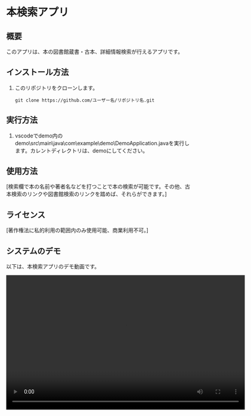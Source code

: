 # 本検索アプリ

## 概要

このアプリは、本の図書館蔵書・古本、詳細情報検索が行えるアプリです。

## インストール方法

1. このリポジトリをクローンします。
    ```
    git clone https://github.com/ユーザー名/リポジトリ名.git
    ```
## 実行方法
1. vscodeでdemo内のdemo\src\main\java\com\example\demo\DemoApplication.javaを実行します。カレントディレクトリは、demoにしてください。

## 使用方法

[検索欄で本の名前や著者名などを打つことで本の検索が可能です。その他、古本検索のリンクや図書館検索のリンクを踏めば、それらができます。]

## ライセンス

[著作権法に私的利用の範囲内のみ使用可能、商業利用不可。]


## システムのデモ

以下は、本検索アプリのデモ動画です。

<video src="demo1.mp4" width="640" height="360" controls>
  Your browser does not support the video tag.
</video>
